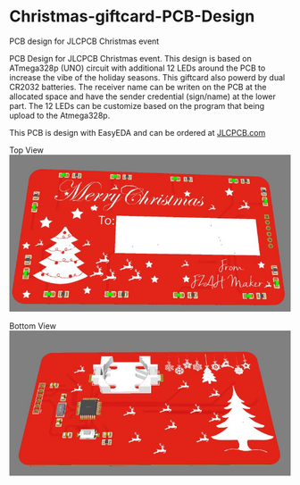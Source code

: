 # Christmas-giftcard-PCB-Design
PCB design for JLCPCB Christmas event

PCB Design for JLCPCB Christmas event. This design is based on ATmega328p (UNO) circuit with additional 12 LEDs around the PCB to increase the vibe of the holiday seasons. This giftcard also powerd by dual CR2032 batteries. The receiver name can be writen on the PCB at the allocated space and have the sender credential (sign/name) at the lower part. The 12 LEDs can be customize based on the program that being upload to the Atmega328p.

This PCB is design with EasyEDA and can be ordered at [JLCPCB.com](https://github.com/JLCPCBofficial)

Top View
![](PCB%20top.JPG)

Bottom View
![](PCB%20bottom.JPG)
